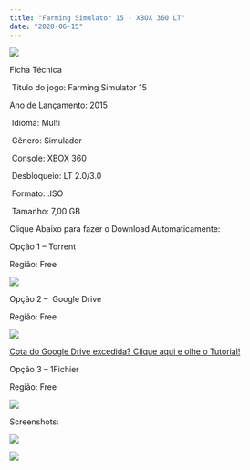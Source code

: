 ```yaml
---
title: "Farming Simulator 15 - XBOX 360 LT"
date: "2020-06-15"
---
```


[![](https://1.bp.blogspot.com/-_igYAemK0Hs/XtRjcQNuvvI/AAAAAAAAIag/ddPwFqwGGqQ5fNF1rXR5cuNWnBzgyWClgCK4BGAsYHg/s320/ddc528aa3643ec875f2089d17cb965f9.jpg)](https://1.bp.blogspot.com/-_igYAemK0Hs/XtRjcQNuvvI/AAAAAAAAIag/ddPwFqwGGqQ5fNF1rXR5cuNWnBzgyWClgCK4BGAsYHg/ddc528aa3643ec875f2089d17cb965f9.jpg)

Ficha Técnica

 Titulo do jogo: Farming Simulator 15

Ano de Lançamento: 2015

 Idioma: Multi

 Gênero: Simulador

 Console: XBOX 360

 Desbloqueio: LT 2.0/3.0

 Formato: .ISO

 Tamanho: 7,00 GB

Clique Abaixo para fazer o Download Automaticamente:

Opção 1 – Torrent

Região: Free

[![](https://1.bp.blogspot.com/-eNerQjlxWXg/Xsyoy1YwxPI/AAAAAAAAG8o/qs-0XGNQDR4jSn0uGinE3EzKZZ6GoZnEACPcBGAYYCw/s1600/LINK1.png)](https://zee.gl/anKi7S)

Opção 2 –  Google Drive

Região: Free

[![](https://1.bp.blogspot.com/-4SUqXRoRWc0/XtsW72LDzrI/AAAAAAAAKHM/qo1oDro7CI03qjIvaVCl6yKZ3v_F_JvBwCK4BGAsYHg/APRENDA-Recupdsdasdasdaerado.png)](https://zee.gl/rzS3YD)

[Cota do Google Drive excedida? Clique aqui e olhe o Tutorial!](https://ultragames-torrents.blogspot.com/2020/06/burlar-cota-do-google-drive.html) 

Opção 3 – 1Fichier

Região: Free

[![](https://1.bp.blogspot.com/-_zZdQvZ2gIU/Xtsj-eVjN2I/AAAAAAAAKIo/KQ2li_X1OA4tugIrGMMQ2bL4pJhYvsDfQCK4BGAsYHg/1Fichier.png)](https://zee.gl/P4r6nrCh)

Screenshots:

[![](https://1.bp.blogspot.com/-wWvnClKr3w8/XtRjc9YPNLI/AAAAAAAAIak/K5C9x5-aJcgJ61bOryU7qUqkk1dty_I4ACK4BGAsYHg/w400-h225/maxresdefault{40dcdfd0a3f176073d713beaee4fcd56db243ec708877a2e730ba987ecd6f1ab}2B{40dcdfd0a3f176073d713beaee4fcd56db243ec708877a2e730ba987ecd6f1ab}25281{40dcdfd0a3f176073d713beaee4fcd56db243ec708877a2e730ba987ecd6f1ab}2529.jpg)](https://1.bp.blogspot.com/-wWvnClKr3w8/XtRjc9YPNLI/AAAAAAAAIak/K5C9x5-aJcgJ61bOryU7qUqkk1dty_I4ACK4BGAsYHg/maxresdefault{40dcdfd0a3f176073d713beaee4fcd56db243ec708877a2e730ba987ecd6f1ab}2B{40dcdfd0a3f176073d713beaee4fcd56db243ec708877a2e730ba987ecd6f1ab}25281{40dcdfd0a3f176073d713beaee4fcd56db243ec708877a2e730ba987ecd6f1ab}2529.jpg)

  

[![](https://1.bp.blogspot.com/-wK07F8DDkfQ/XtRjdemfIEI/AAAAAAAAIao/fzfd_vONtOgJXDzeCboiEbe_3D73dupxgCK4BGAsYHg/w400-h225/maxresdefault.jpg)](https://1.bp.blogspot.com/-wK07F8DDkfQ/XtRjdemfIEI/AAAAAAAAIao/fzfd_vONtOgJXDzeCboiEbe_3D73dupxgCK4BGAsYHg/maxresdefault.jpg)
